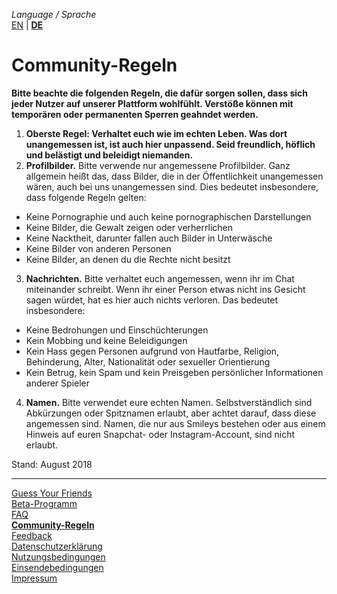 _Language / Sprache_<br />
[EN](/community-rules-en) | [__DE__](/community-rules)

# Community-Regeln

__Bitte beachte die folgenden Regeln, die dafür sorgen sollen, dass sich jeder Nutzer auf unserer Plattform wohlfühlt. Verstöße können mit temporären oder permanenten Sperren geahndet werden.__​

1. __Oberste Regel: Verhaltet euch wie im echten Leben. Was dort unangemessen ist, ist auch hier unpassend. Seid freundlich, höflich und belästigt und beleidigt niemanden.__
2. __Profilbilder.__ Bitte verwende nur angemessene Profilbilder. Ganz allgemein heißt das, dass Bilder, die in der Öffentlichkeit unangemessen wären, auch bei uns unangemessen sind. Dies bedeutet insbesondere, dass folgende Regeln gelten:
- Keine Pornographie und auch keine pornographischen Darstellungen​
- Keine Bilder, die Gewalt zeigen oder verherrlichen
- Keine Nacktheit, darunter fallen auch Bilder in Unterwäsche
- Keine Bilder von anderen Personen
- Keine Bilder, an denen du die Rechte nicht besitzt
3. __Nachrichten.__ Bitte verhaltet euch angemessen, wenn ihr im Chat miteinander schreibt. Wenn ihr einer Person etwas nicht ins Gesicht sagen würdet, hat es hier auch nichts verloren. Das bedeutet insbesondere:
- Keine Bedrohungen und Einschüchterungen
- Kein Mobbing und keine Beleidigungen
- Kein Hass gegen Personen aufgrund von Hautfarbe, Religion, Behinderung, Alter, Nationalität oder sexueller Orientierung
- Kein Betrug, kein Spam und kein Preisgeben persönlicher Informationen anderer Spieler
4. __Namen.__ Bitte verwendet eure echten Namen. Selbstverständlich sind Abkürzungen oder Spitznamen erlaubt, aber achtet darauf, dass diese angemessen sind. Namen, die nur aus Smileys bestehen oder aus einem Hinweis auf euren Snapchat- oder Instagram-Account, sind nicht erlaubt.​

Stand: August 2018

---

[Guess Your Friends](/index)<br />
[Beta-Programm](/beta-program)<br />
[FAQ](/faq)<br />
[__Community-Regeln__](/community-rules)<br />
[Feedback](/feedback)<br />
[Datenschutzerklärung](/privacy)<br />
[Nutzungsbedingungen](/terms-of-use)<br />
[Einsendebedingungen](/terms-of-submissions)<br />
[Impressum](/about)